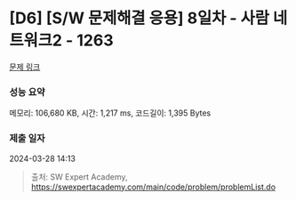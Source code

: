 # [D6] [S/W 문제해결 응용] 8일차 - 사람 네트워크2 - 1263 

[문제 링크](https://swexpertacademy.com/main/code/problem/problemDetail.do?contestProbId=AV18P2B6Iu8CFAZN) 

### 성능 요약

메모리: 106,680 KB, 시간: 1,217 ms, 코드길이: 1,395 Bytes

### 제출 일자

2024-03-28 14:13



> 출처: SW Expert Academy, https://swexpertacademy.com/main/code/problem/problemList.do